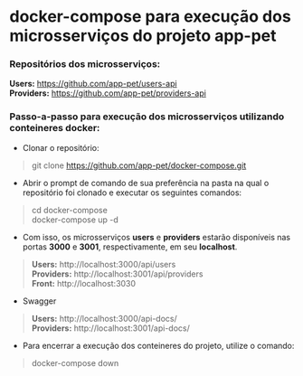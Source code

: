 # docker-compose para execução dos microsserviços do projeto app-pet

### Repositórios dos microsserviços: <br>
**Users:** https://github.com/app-pet/users-api <br>
**Providers:** https://github.com/app-pet/providers-api

### Passo-a-passo para execução dos microsserviços utilizando conteineres docker:

- Clonar o repositório: <br>
> git clone https://github.com/app-pet/docker-compose.git

- Abrir o prompt de comando de sua preferência na pasta na qual o repositório foi clonado e executar os seguintes comandos: <br>
> cd docker-compose <br>
> docker-compose up -d

- Com isso, os microsserviços **users** e **providers** estarão disponíveis nas portas **3000** e **3001**, respectivamente, em seu **localhost**. <br>
> **Users:** http://localhost:3000/api/users <br>
> **Providers:** http://localhost:3001/api/providers <br>
> **Front:** http://localhost:3030

- Swagger
> **Users:** http://localhost:3000/api-docs/ <br>
> **Providers:** http://localhost:3001/api-docs/ <br>

- Para encerrar a execução dos conteineres do projeto, utilize o comando: <br>
> docker-compose down
